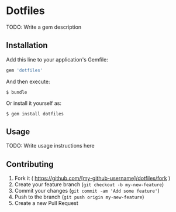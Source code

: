 # Dotfiles

TODO: Write a gem description

## Installation

Add this line to your application's Gemfile:

```ruby
gem 'dotfiles'
```

And then execute:

    $ bundle

Or install it yourself as:

    $ gem install dotfiles

## Usage

TODO: Write usage instructions here

## Contributing

1. Fork it ( https://github.com/[my-github-username]/dotfiles/fork )
2. Create your feature branch (`git checkout -b my-new-feature`)
3. Commit your changes (`git commit -am 'Add some feature'`)
4. Push to the branch (`git push origin my-new-feature`)
5. Create a new Pull Request
